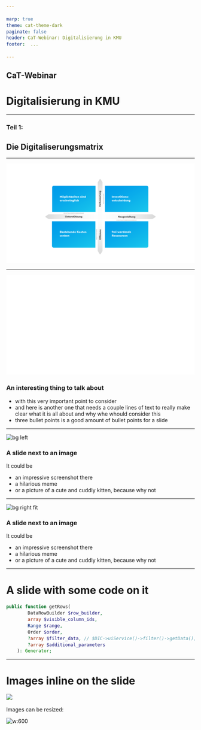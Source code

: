 ```yaml
---

marp: true
theme: cat-theme-dark
paginate: false
header: CaT-Webinar: Digitalisierung in KMU
footer:  ...

---
```


<!-- _class: title -->

## **CaT-Webinar**

# **Digitalisierung in KMU**

<!-- Comments like this are hidden on the slide, but show up in presenter mode (press P).

There should be no paragraph text on this title slide - only one h1 and h2 each.

Keep the headlines inside the `**` bold markdown - it's important for the css code of this slide type to work. -->

---

<!-- _class: chapter -->

### **Teil 1:**

## **Die Digitaliserungsmatrix**

<!-- Keep the headlines inside the `**` bold markdown - it's important for the css code of this slide type to work. -->

---

![bg](img/matrix1111.png)
<!-- _class: chapter -->

---
![bg](img/text-box.png)
<!-- _class: textbox -->

### An interesting thing to talk about

* with this very important point to consider
* and here is another one that needs a couple lines of text to really make clear what it is all about and why whe whould consider this
* three bullet points is a good amount of bullet points for a slide

---

![bg left](example-img/pexels-bruno-thethe-1910236.jpg)

### A slide next to an image

It could be

* an impressive screenshot there
* a hilarious meme
* or a picture of a cute and cuddly kitten, because why not

---

![bg right fit](example-img/screenshot_mainbar.png)

<!-- The "fit" parameter makes the background fit inside of the slide -->
### A slide next to an image

It could be 

* an impressive screenshot there
* a hilarious meme
* or a picture of a cute and cuddly kitten, because why not

---

# A slide with some code on it

```php
public function getRows(
        DataRowBuilder $row_builder,
        array $visible_column_ids,
        Range $range,
        Order $order,
        ?array $filter_data, // $DIC->uiService()->filter()->getData();
        ?array $additional_parameters
    ): Generator;
```

---

# Images inline on the slide

![](example-img/screenshot_item.png)

Images can be resized:

![w:600](example-img/screenshot_item.png)
